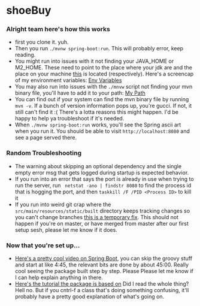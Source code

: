 # shoeBuy
### Alright team here's how this works
- first you clone it. yuh.
- Then you run `./mvnw spring-boot:run`. This will probably error, keep reading.
- You might run into issues with it not finding your JAVA_HOME or M2_HOME. These need to point to the place where your jdk are and the place on your machine [this](https://maven.apache.org/download.cgi) is located (respectively). Here's a screencap of my environment variables:
[Env Variables](readmefiles/env.png)
- You may also run into issues with the `./mnvw` script not finding your mvn binary file, you'll have to add it to your path: [My Path](readmefiles/path.png)
- You can find out if your system can find the mvn binary file by running `mvn -v`. If a bunch of version information pops up, you're gucci. If not, it still can't find it :( There's a lotta reasons this might happen. I'd be happy to help ya troubleshoot if it's needed.
- When `./mvnw spring-boot:run` works, you'll see the Spring ascii art when you run it. You should be able to visit `http://localhost:8080` and see a page served there.

### Random Troubleshooting

- The warning about skipping an optional dependency and the single empty error msg that gets logged during startup is expected behavior.
- If you run into an error that says the port is already in use when trying to run the server, run ` netstat -ano | findstr 8080` to find the process id that is hogging the port, and then `taskkill /F /PID <Process ID>` to kill it
- If you run into weird git crap where the `src/main/resources/static/built` directory keeps tracking changes so you can't change branches [this is a temporary fix](readmefiles/gitfix.png). This should not happen if you're on master, or have merged from master after our first setup sesh, please let me know if it does.

### Now that you're set up...

- [Here's a pretty cool video on Spring Boot](https://www.youtube.com/watch?v=sbPSjI4tt10), you can skip the groovy stuff and start at like 4:45, the relevant bits are done by about 45:00. Really cool seeing the package built step by step. Please Please let me know if I can help explain anything in there. 
- [Here's the tutorial the package is based on](https://spring.io/guides/tutorials/react-and-spring-data-rest/) Did I read the whole thing? Hell no. But if you cntrl-f a class that's doing something confusing, it'll probably have a pretty good explanation of what's going on.
